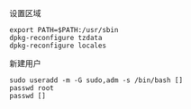 设置区域
```
export PATH=$PATH:/usr/sbin
dpkg-reconfigure tzdata
dpkg-reconfigure locales
```

新建用户
```
sudo useradd -m -G sudo,adm -s /bin/bash []
passwd root
passwd []
```